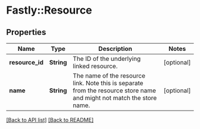 # Fastly::Resource

## Properties

| Name | Type | Description | Notes |
| ---- | ---- | ----------- | ----- |
| **resource_id** | **String** | The ID of the underlying linked resource. | [optional] |
| **name** | **String** | The name of the resource link. Note this is separate from the resource store name and might not match the store name. | [optional] |

[[Back to API list]](../../README.md#endpoints) [[Back to README]](../../README.md)

